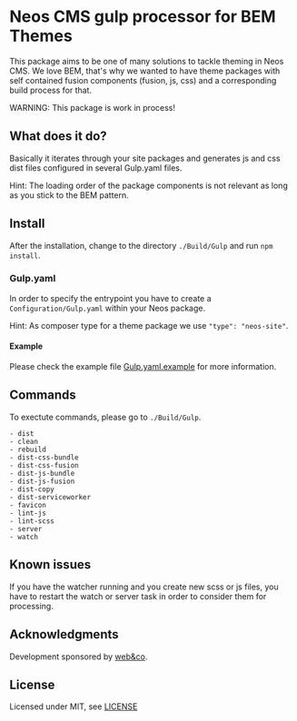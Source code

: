 # Neos CMS gulp processor for BEM Themes

This package aims to be one of many solutions to tackle theming in Neos CMS. We love BEM, that's why we wanted to have theme packages with self contained fusion components (fusion, js, css) and a corresponding build process for that.

WARNING: This package is work in process!

## What does it do?

Basically it iterates through your site packages and generates js and css dist files configured in several Gulp.yaml files.

Hint: The loading order of the package components is not relevant as long as you stick to the BEM pattern.

## Install

After the installation, change to the directory `./Build/Gulp` and run `npm install`. 

### Gulp.yaml

In order to specify the entrypoint you have to create a `Configuration/Gulp.yaml` within your Neos package.

Hint: As composer type for a theme package we use `"type": "neos-site"`.

#### Example 

Please check the example file [Gulp.yaml.example](Gulp.yaml.example) for more information.

## Commands

To exectute commands, please go to `./Build/Gulp`.
```
- dist
- clean
- rebuild
- dist-css-bundle
- dist-css-fusion
- dist-js-bundle
- dist-js-fusion
- dist-copy
- dist-serviceworker
- favicon
- lint-js
- lint-scss
- server
- watch
```

Known issues
------------
If you have the watcher running and you create new scss or js files, you have to restart the watch or server task in order to consider them for processing. 

Acknowledgments
---------------

Development sponsored by [web&co](http://webandco.com).

License
----------
Licensed under MIT, see [LICENSE](LICENSE)
